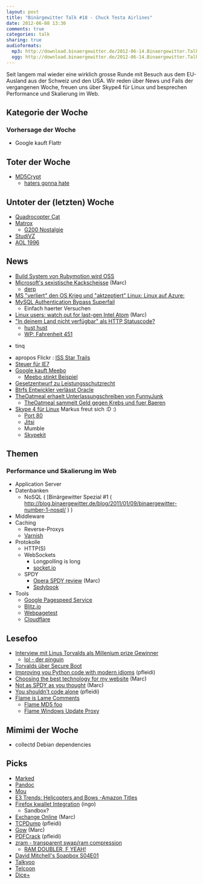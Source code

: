 ```yaml
---
layout: post
title: "Binärgewitter Talk #18 - Chuck Testa Airlines"
date: 2012-06-08 13:30
comments: true
categories: talk
sharing: true
audioformats:
  mp3: http://download.binaergewitter.de/2012-06-14.Binaergewitter.Talk.18.mp3
  ogg: http://download.binaergewitter.de/2012-06-14.Binaergewitter.Talk.18.ogg
---
```

Seit langem mal wieder eine wirklich grosse Runde mit Besuch aus dem EU-Ausland aus der Schweiz und den USA. Wir reden über News und Fails der vergangenen Woche, freuen uns über Skype4 für Linux und besprechen Performance und Skalierung im Web.

## Kategorie der Woche
### Vorhersage der Woche
- Google kauft Flattr

## Toter der Woche

- [MD5Crypt]( http://www.theinquirer.net/inquirer/news/2183126/md5crypt-author-algorithm-secure )
    * [haters gonna hate]( http://news.ycombinator.com/item?id=4086257 )
    
## Untoter der (letzten) Woche

- [Quadrocopter Cat]( http://www.geekologie.com/2012/06/weirdo-turns-his-taxidermied-cat-into-a.php )
- [Matrox]( http://www.macrumors.com/2012/06/03/matrox-announces-ds-1-thunderbolt-docking-station-for-249/ )
    * [G200 Nostalgie]( http://en.wikipedia.org/wiki/Matrox_G200 )
- [StudiVZ]( http://www.heise.de/newsticker/meldung/SchuelerVZ-wird-zu-Idpool-1615249.html )
- [AOL 1996]( http://twitter.com/miuirom/status/208123120945606656/photo/1 )

## News

- [Build System von Rubymotion wird OSS]( http://blog.rubymotion.com/post/24197887535/community-open-source-updates )
- [Microsoft's sexistische Kackscheisse]( https://www.youtube.com/watch?v=JUMjxnKzUlQ&t=1m29s ) (Marc)
    - [derp]( http://programmersbeingdicks.tumblr.com/post/24672843165/microsofts-ndc-2012-event )
- [MS "verliert" den OS Krieg und "aktzeptiert" Linux: Linux auf Azure:]( http://www.linux-magazin.de/content/view/full/69129 )
- [MySQL Authentication Bypass Superfail]( http://thehackernews.com/2012/06/cve-2012-2122-serious-mysql.html )
    - Einfach haerter Versuchen
- [Linux users: watch out for last-gen Intel Atom]( https://gist.github.com/2925633 ) (Marc)
- ["In deinem Land nicht verfügbar" als HTTP Statuscode?]( http://www.¡tbray.org/tmp/draft-tbray-http-legally-restricted-status.html#anchor3 )
    * [hust hust]( http://privateinternetaccess.com )
    * [WP: Fahrenheit 451](https://de.wikipedia.org/wiki/Fahrenheit_451 )
* tinq
- apropos Flickr : [ISS Star Trails]( http://www.flickr.com/photos/nasa_jsc_photo/sets/72157629726792248/with/7257867240/ )
- [Steuer für IE7]( http://www.kogan.com/au/blog/new-internet-explorer-7-tax/ )
- [Google kauft Meebo]( http://techcrunch.com/2012/06/04/confirmed-google-is-buying-meebo-the-startup-that-turned-chat-into-a-business/ )
    * [Meebo stinkt Beispiel]( http://www.slate.com/ )
- [Gesetzentwurf zu Leistungsschutzrecht](http://www.irights.info/index.php?q=node/2224 )
- [Btrfs Entwickler verlässt Oracle](http://www.linux-magazin.de/NEWS/Btrfs-Entwickler-Chris-Mason-wechselt-Arbeitgeber )
- [TheOatmeal erhaelt Unterlassungschreiben von FunnyJunk]( http://theoatmeal.com/blog/funnyjunk_letter )
    - [TheOatmeal sammelt Geld gegen Krebs und fuer Baeren]( http://www.indiegogo.com/bearlovegood )
- [Skype 4 für Linux]( http://blogs.skype.com/linux/2012/06/skype_40_for_linux.html ) Markus freut sich :D :)
    * [Port 80]( http://www.aspnetzone.de/blogs/peterbucher/archive/2007/08/07/skype-klaut-port-80.aspx )
    * [Jitsi]( https://jitsi.org/ )
    * Mumble
    * [Skypekit]( http://developer.skype.com/public/skypekit )

## Themen

### Performance und Skalierung im Web

- Application Server
- Datenbanken
    - NoSQL ( [Binärgewitter Spezial #1 ( http://blog.binaergewitter.de/blog/2011/01/09/binaergewitter-number-1-nosql/ ) )
- Middleware
- Caching
    * Reverse-Proxys
    * [Varnish]( https://www.varnish-cache.org/ )
- Protokolle
    * HTTP(S)
    * WebSockets
        * Longpolling is long
        * [socket.io]( http://socket.io/ )
    * SPDY
        * [Opera SPDY review]( http://lists.w3.org/Archives/Public/ietf-http-wg/2012AprJun/0498 ) (Marc)
        * [Spdybook]( http://spdybook.com/ )
- Tools
    * [Google Pagespeed Service]( https://developers.google.com/speed/pagespeed/insights )
    * [Blitz.io]( http://blitz.io/ )
    * [Webpagetest]( http://www.webpagetest.org/ )
    * [Cloudflare]( http://cloudflare.com/ )

## Lesefoo

- [Interview mit Linus Torvalds als Millenium prize Gewinner]( http://techcrunch.com/2012/04/19/an-interview-with-millenium-technology-prize-finalist-linus-torvalds )
    * [lol - der pinguin](http://i.imgur.com/FadAu.jpg )
- [Torvalds über Secure Boot](http://www.pro-linux.de/news/1/18466/linus-torvalds-ueber-secure-boot.html )
- [Improving you Python code with modern idioms]( http://python3porting.com/improving.html ) (pfleidi)
- [Choosing the best technology for my website]( http://beta.branch.com/choosing-the-best-technology-for-my-website ) (Marc)
- [Not as SPDY as you thought]( http://www.guypo.com/technical/not-as-spdy-as-you-thought/ ) (Marc)
- [You shouldn't code alone]( http://steelcityrubyconf.org/blog/2012/05/04/why-you-shouldnt-code-alone/ ) (pfleidi)
- [Flame is Lame Comments]( http://news.ycombinator.net/item?id=4099871 )
    * [Flame MD5 foo]( http://trailofbits.files.wordpress.com/2012/06/flame-md5.pdf )
    * [Flame Windows Update Proxy]( http://www.securelist.com/en/blog/208193566/Flame_Replication_via_Windows_Update_MITM_proxy_server )

## Mimimi der Woche

- collectd Debian dependencies

## Picks

- [Marked]( http://markedapp.com/ )
- [Pandoc]( http://johnmacfarlane.net/pandoc/ )
- [Mou]( http://mouapp.com/ )
- [E3 Trends: Helicopters and Bows -Amazon Titles]( http://www.amazon.com/gp/feature.html/?ie=UTF8&plgroup=2&tag=krebsco-21&linkCode=ur2&docId=1000807831&camp=1789&creative=390957 )
- [Firefox kwallet Integration](https://addons.mozilla.org/en-US/firefox/addon/kde-wallet-password-integratio/ ) (ingo)
    * Sandbox?
- [Exchange Online]( http://www.microsoft.com/en-us/office365/exchange-online.aspx#fbid=MTDUQsjjoD_ ) (Marc)
- [TCPDump]( http://www.tcpdump.org/ ) (pfleidi)
- [Gow]( https://github.com/bmatzelle/gow ) (Marc)
- [PDFCrack]( http://pdfcrack.sourceforge.net/ ) (pfleidi)
- [zram - transparent swap/ram compression](http://www.webupd8.org/2011/10/increased-performance-in-linux-with.html )
    * [RAM DOUBLER, F YEAH!]( http://www.lowtek.com/maxram/rd.html )
- [David Mitchell's Soapbox S04E01]( http://www.youtube.com/watch?v=ttMrSCnQnnk )
- [Talkyoo]( http://www.talkyoo.net/ )
- [Telcoon](http://www.telcoon.de/ )
- [Dice+]( http://www.theverge.com/2012/6/8/3072284/dice-plus-digital-die-ios-android )

